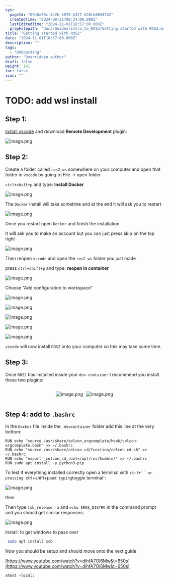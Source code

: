 ```yaml
---
sys:
  pageId: "89e0a78c-4e2b-4070-b327-d28cb0694742"
  createdTime: "2024-08-21T00:24:00.000Z"
  lastEditedTime: "2024-11-01T18:57:00.000Z"
  propFilepath: "docs/Guides/intro_to_ROS2/Getting started with ROS2.md"
title: "Getting started with ROS2"
date: "2024-11-01T18:57:00.000Z"
description: ""
tags:
  - "Onboarding"
author: "Overridden author"
draft: false
weight: 141
toc: false
icon: ""
---
```


# TODO: add wsl install

## Step 1:

[Install vscode](https://code.visualstudio.com/download) and download **Remote Development** plugin:

![image.png](https://prod-files-secure.s3.us-west-2.amazonaws.com/d518164a-d88e-44d1-a4ee-3adb3bd8bce0/efb52993-1881-4a40-b95e-6f020334f022/image.png?X-Amz-Algorithm=AWS4-HMAC-SHA256&X-Amz-Content-Sha256=UNSIGNED-PAYLOAD&X-Amz-Credential=ASIAZI2LB4664P464RIA%2F20250226%2Fus-west-2%2Fs3%2Faws4_request&X-Amz-Date=20250226T200847Z&X-Amz-Expires=3600&X-Amz-Security-Token=IQoJb3JpZ2luX2VjECwaCXVzLXdlc3QtMiJHMEUCIQDVtlTogM14bkPrK8aB1lLWNPkQDgRPTVTIPv5zqOmgUgIgXFrNiY1UBMFBTT3kF7mI6TkVV6GgrrNF4BhCEj2ZnQsq%2FwMIZRAAGgw2Mzc0MjMxODM4MDUiDLSYgtUa8GD0qcNifircAx4DTXhgGB0WS%2FTl3jpD%2FVh6p9oYSkCu54eszGvYo6YAdCCup9pzwu9vienNGylGxSZkFYyzmpY6k4SPpTfRnePQ1PO%2BN06BjIM0pJv3bCD57RmcdmnE91JcL6fMWTU7yxisw1SK5u6XCe%2Bnk6mQAG0HLcVD3ZZ6%2BltKjGVaUVH%2BOni%2FqqSUiofTV%2BeETuoAE0xfB4LPKSjeATbGqlUmNfx7acypSz1JPmaE9n%2FdLfEBk3tOfTzwnviwCidxYuY3zkOUUESUX%2FiVAkM1uXFfKaEd4Q867WKw%2BMvD8e6ykSF%2FR7s7XD742Gpo9TTcpoACbrT99i3BamhV%2BbuF4Z%2FucobqLLIUNN%2FOYuDmHWzf673PUt1nW3bobb%2FPHFTG%2FkMDIQOUUtujFIES3Q34ND6nP13aEoSiZNrCkvykaLHsKM02OP%2F0QvQo0Q1aZ2ONoFJjkljCMM2dwEacL6pzMTqUJCvmnZy3LPCLQGt3cN2%2B4UdZ5g4gt9P8oa%2BB%2F%2FAQZG%2F4BeWUa%2Fv%2FNbdKJ6LctbPVbiTd%2BE3bNExuIq1hJCKh%2FD3eVwMlKlBKkP1dKQlNYuAhhd%2BAIspBh10M%2FiYQzxK5tnV0q7FqJ0eJXK%2BkOA43jcVksZn7tm987zdetJUuMOnj%2Fb0GOqUB2j5KvBTztpFJOsK0i4VVYwR0S%2Fmk3PpUyhZ6OXMp2bwh6ia5GQOziPPDv2bn%2FV2fx5KjbJrOKycPlqYhtn5PO3EBXq6pIzVjNAyS1ehj1MD5T9PcrpJCjt82tTDD7mS8CY57ZLe1K3z9ajG85xFFkDwbuC9TgUldtOOVoboq%2F3MfOM%2BoEon0BxwXBqzl3OBvGiCsIstOkOa3adyHZg3igVObGlPR&X-Amz-Signature=019285374789f1e9ffcf48e2d2160ffce5eeac4e27344ac41d4e43775f205a14&X-Amz-SignedHeaders=host&x-id=GetObject)

## Step 2:

Create a folder called `ros2_ws` somewhere on your computer and open that folder in `vscode` by going to File → open folder 

`ctrl+shift+p` and type: **Install Docker**

![image.png](https://prod-files-secure.s3.us-west-2.amazonaws.com/d518164a-d88e-44d1-a4ee-3adb3bd8bce0/2269dc0e-1cd5-47ff-bceb-c04ad9b2eab0/image.png?X-Amz-Algorithm=AWS4-HMAC-SHA256&X-Amz-Content-Sha256=UNSIGNED-PAYLOAD&X-Amz-Credential=ASIAZI2LB4664P464RIA%2F20250226%2Fus-west-2%2Fs3%2Faws4_request&X-Amz-Date=20250226T200847Z&X-Amz-Expires=3600&X-Amz-Security-Token=IQoJb3JpZ2luX2VjECwaCXVzLXdlc3QtMiJHMEUCIQDVtlTogM14bkPrK8aB1lLWNPkQDgRPTVTIPv5zqOmgUgIgXFrNiY1UBMFBTT3kF7mI6TkVV6GgrrNF4BhCEj2ZnQsq%2FwMIZRAAGgw2Mzc0MjMxODM4MDUiDLSYgtUa8GD0qcNifircAx4DTXhgGB0WS%2FTl3jpD%2FVh6p9oYSkCu54eszGvYo6YAdCCup9pzwu9vienNGylGxSZkFYyzmpY6k4SPpTfRnePQ1PO%2BN06BjIM0pJv3bCD57RmcdmnE91JcL6fMWTU7yxisw1SK5u6XCe%2Bnk6mQAG0HLcVD3ZZ6%2BltKjGVaUVH%2BOni%2FqqSUiofTV%2BeETuoAE0xfB4LPKSjeATbGqlUmNfx7acypSz1JPmaE9n%2FdLfEBk3tOfTzwnviwCidxYuY3zkOUUESUX%2FiVAkM1uXFfKaEd4Q867WKw%2BMvD8e6ykSF%2FR7s7XD742Gpo9TTcpoACbrT99i3BamhV%2BbuF4Z%2FucobqLLIUNN%2FOYuDmHWzf673PUt1nW3bobb%2FPHFTG%2FkMDIQOUUtujFIES3Q34ND6nP13aEoSiZNrCkvykaLHsKM02OP%2F0QvQo0Q1aZ2ONoFJjkljCMM2dwEacL6pzMTqUJCvmnZy3LPCLQGt3cN2%2B4UdZ5g4gt9P8oa%2BB%2F%2FAQZG%2F4BeWUa%2Fv%2FNbdKJ6LctbPVbiTd%2BE3bNExuIq1hJCKh%2FD3eVwMlKlBKkP1dKQlNYuAhhd%2BAIspBh10M%2FiYQzxK5tnV0q7FqJ0eJXK%2BkOA43jcVksZn7tm987zdetJUuMOnj%2Fb0GOqUB2j5KvBTztpFJOsK0i4VVYwR0S%2Fmk3PpUyhZ6OXMp2bwh6ia5GQOziPPDv2bn%2FV2fx5KjbJrOKycPlqYhtn5PO3EBXq6pIzVjNAyS1ehj1MD5T9PcrpJCjt82tTDD7mS8CY57ZLe1K3z9ajG85xFFkDwbuC9TgUldtOOVoboq%2F3MfOM%2BoEon0BxwXBqzl3OBvGiCsIstOkOa3adyHZg3igVObGlPR&X-Amz-Signature=b26db738671b3da8923450eda648bde61cf6805786d22a4589cac87f7558e2cb&X-Amz-SignedHeaders=host&x-id=GetObject)

The `Docker` install will take sometime and at the end it will ask you to restart

![image.png](https://prod-files-secure.s3.us-west-2.amazonaws.com/d518164a-d88e-44d1-a4ee-3adb3bd8bce0/ed233f78-be33-4b1f-b89c-9c346c0e961e/image.png?X-Amz-Algorithm=AWS4-HMAC-SHA256&X-Amz-Content-Sha256=UNSIGNED-PAYLOAD&X-Amz-Credential=ASIAZI2LB4664P464RIA%2F20250226%2Fus-west-2%2Fs3%2Faws4_request&X-Amz-Date=20250226T200847Z&X-Amz-Expires=3600&X-Amz-Security-Token=IQoJb3JpZ2luX2VjECwaCXVzLXdlc3QtMiJHMEUCIQDVtlTogM14bkPrK8aB1lLWNPkQDgRPTVTIPv5zqOmgUgIgXFrNiY1UBMFBTT3kF7mI6TkVV6GgrrNF4BhCEj2ZnQsq%2FwMIZRAAGgw2Mzc0MjMxODM4MDUiDLSYgtUa8GD0qcNifircAx4DTXhgGB0WS%2FTl3jpD%2FVh6p9oYSkCu54eszGvYo6YAdCCup9pzwu9vienNGylGxSZkFYyzmpY6k4SPpTfRnePQ1PO%2BN06BjIM0pJv3bCD57RmcdmnE91JcL6fMWTU7yxisw1SK5u6XCe%2Bnk6mQAG0HLcVD3ZZ6%2BltKjGVaUVH%2BOni%2FqqSUiofTV%2BeETuoAE0xfB4LPKSjeATbGqlUmNfx7acypSz1JPmaE9n%2FdLfEBk3tOfTzwnviwCidxYuY3zkOUUESUX%2FiVAkM1uXFfKaEd4Q867WKw%2BMvD8e6ykSF%2FR7s7XD742Gpo9TTcpoACbrT99i3BamhV%2BbuF4Z%2FucobqLLIUNN%2FOYuDmHWzf673PUt1nW3bobb%2FPHFTG%2FkMDIQOUUtujFIES3Q34ND6nP13aEoSiZNrCkvykaLHsKM02OP%2F0QvQo0Q1aZ2ONoFJjkljCMM2dwEacL6pzMTqUJCvmnZy3LPCLQGt3cN2%2B4UdZ5g4gt9P8oa%2BB%2F%2FAQZG%2F4BeWUa%2Fv%2FNbdKJ6LctbPVbiTd%2BE3bNExuIq1hJCKh%2FD3eVwMlKlBKkP1dKQlNYuAhhd%2BAIspBh10M%2FiYQzxK5tnV0q7FqJ0eJXK%2BkOA43jcVksZn7tm987zdetJUuMOnj%2Fb0GOqUB2j5KvBTztpFJOsK0i4VVYwR0S%2Fmk3PpUyhZ6OXMp2bwh6ia5GQOziPPDv2bn%2FV2fx5KjbJrOKycPlqYhtn5PO3EBXq6pIzVjNAyS1ehj1MD5T9PcrpJCjt82tTDD7mS8CY57ZLe1K3z9ajG85xFFkDwbuC9TgUldtOOVoboq%2F3MfOM%2BoEon0BxwXBqzl3OBvGiCsIstOkOa3adyHZg3igVObGlPR&X-Amz-Signature=e46737275b675f4a9762f7254ae503a4d8d54d1e4903cbd474cb3c65ce813f2a&X-Amz-SignedHeaders=host&x-id=GetObject)

Once you restart open `Docker` and finish the installation

It will ask you to make an account but you can just press skip on the top right

![image.png](https://prod-files-secure.s3.us-west-2.amazonaws.com/d518164a-d88e-44d1-a4ee-3adb3bd8bce0/21010ad9-1659-4fd9-9f59-9932a09b2a3d/image.png?X-Amz-Algorithm=AWS4-HMAC-SHA256&X-Amz-Content-Sha256=UNSIGNED-PAYLOAD&X-Amz-Credential=ASIAZI2LB4664P464RIA%2F20250226%2Fus-west-2%2Fs3%2Faws4_request&X-Amz-Date=20250226T200847Z&X-Amz-Expires=3600&X-Amz-Security-Token=IQoJb3JpZ2luX2VjECwaCXVzLXdlc3QtMiJHMEUCIQDVtlTogM14bkPrK8aB1lLWNPkQDgRPTVTIPv5zqOmgUgIgXFrNiY1UBMFBTT3kF7mI6TkVV6GgrrNF4BhCEj2ZnQsq%2FwMIZRAAGgw2Mzc0MjMxODM4MDUiDLSYgtUa8GD0qcNifircAx4DTXhgGB0WS%2FTl3jpD%2FVh6p9oYSkCu54eszGvYo6YAdCCup9pzwu9vienNGylGxSZkFYyzmpY6k4SPpTfRnePQ1PO%2BN06BjIM0pJv3bCD57RmcdmnE91JcL6fMWTU7yxisw1SK5u6XCe%2Bnk6mQAG0HLcVD3ZZ6%2BltKjGVaUVH%2BOni%2FqqSUiofTV%2BeETuoAE0xfB4LPKSjeATbGqlUmNfx7acypSz1JPmaE9n%2FdLfEBk3tOfTzwnviwCidxYuY3zkOUUESUX%2FiVAkM1uXFfKaEd4Q867WKw%2BMvD8e6ykSF%2FR7s7XD742Gpo9TTcpoACbrT99i3BamhV%2BbuF4Z%2FucobqLLIUNN%2FOYuDmHWzf673PUt1nW3bobb%2FPHFTG%2FkMDIQOUUtujFIES3Q34ND6nP13aEoSiZNrCkvykaLHsKM02OP%2F0QvQo0Q1aZ2ONoFJjkljCMM2dwEacL6pzMTqUJCvmnZy3LPCLQGt3cN2%2B4UdZ5g4gt9P8oa%2BB%2F%2FAQZG%2F4BeWUa%2Fv%2FNbdKJ6LctbPVbiTd%2BE3bNExuIq1hJCKh%2FD3eVwMlKlBKkP1dKQlNYuAhhd%2BAIspBh10M%2FiYQzxK5tnV0q7FqJ0eJXK%2BkOA43jcVksZn7tm987zdetJUuMOnj%2Fb0GOqUB2j5KvBTztpFJOsK0i4VVYwR0S%2Fmk3PpUyhZ6OXMp2bwh6ia5GQOziPPDv2bn%2FV2fx5KjbJrOKycPlqYhtn5PO3EBXq6pIzVjNAyS1ehj1MD5T9PcrpJCjt82tTDD7mS8CY57ZLe1K3z9ajG85xFFkDwbuC9TgUldtOOVoboq%2F3MfOM%2BoEon0BxwXBqzl3OBvGiCsIstOkOa3adyHZg3igVObGlPR&X-Amz-Signature=b0aff6957cfe4f39b57329b132700fd17993beb44bbded51f649574a7666216d&X-Amz-SignedHeaders=host&x-id=GetObject)

Then reopen `vscode` and open the `ros2_ws` folder you just made

press `ctrl+shift+p` and type: **reopen in container**

![image.png](https://prod-files-secure.s3.us-west-2.amazonaws.com/d518164a-d88e-44d1-a4ee-3adb3bd8bce0/4e93b8c2-41ad-488c-8095-c74205196118/image.png?X-Amz-Algorithm=AWS4-HMAC-SHA256&X-Amz-Content-Sha256=UNSIGNED-PAYLOAD&X-Amz-Credential=ASIAZI2LB4664P464RIA%2F20250226%2Fus-west-2%2Fs3%2Faws4_request&X-Amz-Date=20250226T200847Z&X-Amz-Expires=3600&X-Amz-Security-Token=IQoJb3JpZ2luX2VjECwaCXVzLXdlc3QtMiJHMEUCIQDVtlTogM14bkPrK8aB1lLWNPkQDgRPTVTIPv5zqOmgUgIgXFrNiY1UBMFBTT3kF7mI6TkVV6GgrrNF4BhCEj2ZnQsq%2FwMIZRAAGgw2Mzc0MjMxODM4MDUiDLSYgtUa8GD0qcNifircAx4DTXhgGB0WS%2FTl3jpD%2FVh6p9oYSkCu54eszGvYo6YAdCCup9pzwu9vienNGylGxSZkFYyzmpY6k4SPpTfRnePQ1PO%2BN06BjIM0pJv3bCD57RmcdmnE91JcL6fMWTU7yxisw1SK5u6XCe%2Bnk6mQAG0HLcVD3ZZ6%2BltKjGVaUVH%2BOni%2FqqSUiofTV%2BeETuoAE0xfB4LPKSjeATbGqlUmNfx7acypSz1JPmaE9n%2FdLfEBk3tOfTzwnviwCidxYuY3zkOUUESUX%2FiVAkM1uXFfKaEd4Q867WKw%2BMvD8e6ykSF%2FR7s7XD742Gpo9TTcpoACbrT99i3BamhV%2BbuF4Z%2FucobqLLIUNN%2FOYuDmHWzf673PUt1nW3bobb%2FPHFTG%2FkMDIQOUUtujFIES3Q34ND6nP13aEoSiZNrCkvykaLHsKM02OP%2F0QvQo0Q1aZ2ONoFJjkljCMM2dwEacL6pzMTqUJCvmnZy3LPCLQGt3cN2%2B4UdZ5g4gt9P8oa%2BB%2F%2FAQZG%2F4BeWUa%2Fv%2FNbdKJ6LctbPVbiTd%2BE3bNExuIq1hJCKh%2FD3eVwMlKlBKkP1dKQlNYuAhhd%2BAIspBh10M%2FiYQzxK5tnV0q7FqJ0eJXK%2BkOA43jcVksZn7tm987zdetJUuMOnj%2Fb0GOqUB2j5KvBTztpFJOsK0i4VVYwR0S%2Fmk3PpUyhZ6OXMp2bwh6ia5GQOziPPDv2bn%2FV2fx5KjbJrOKycPlqYhtn5PO3EBXq6pIzVjNAyS1ehj1MD5T9PcrpJCjt82tTDD7mS8CY57ZLe1K3z9ajG85xFFkDwbuC9TgUldtOOVoboq%2F3MfOM%2BoEon0BxwXBqzl3OBvGiCsIstOkOa3adyHZg3igVObGlPR&X-Amz-Signature=0b656a6b85a5bc591666ebb00a95a4eec964139328a5f9eb6bd04c75d6d3ba06&X-Amz-SignedHeaders=host&x-id=GetObject)

Choose “Add configuration to workspace”

![image.png](https://prod-files-secure.s3.us-west-2.amazonaws.com/d518164a-d88e-44d1-a4ee-3adb3bd8bce0/9560b282-5060-4989-ba37-97e7b2c22476/image.png?X-Amz-Algorithm=AWS4-HMAC-SHA256&X-Amz-Content-Sha256=UNSIGNED-PAYLOAD&X-Amz-Credential=ASIAZI2LB4664P464RIA%2F20250226%2Fus-west-2%2Fs3%2Faws4_request&X-Amz-Date=20250226T200847Z&X-Amz-Expires=3600&X-Amz-Security-Token=IQoJb3JpZ2luX2VjECwaCXVzLXdlc3QtMiJHMEUCIQDVtlTogM14bkPrK8aB1lLWNPkQDgRPTVTIPv5zqOmgUgIgXFrNiY1UBMFBTT3kF7mI6TkVV6GgrrNF4BhCEj2ZnQsq%2FwMIZRAAGgw2Mzc0MjMxODM4MDUiDLSYgtUa8GD0qcNifircAx4DTXhgGB0WS%2FTl3jpD%2FVh6p9oYSkCu54eszGvYo6YAdCCup9pzwu9vienNGylGxSZkFYyzmpY6k4SPpTfRnePQ1PO%2BN06BjIM0pJv3bCD57RmcdmnE91JcL6fMWTU7yxisw1SK5u6XCe%2Bnk6mQAG0HLcVD3ZZ6%2BltKjGVaUVH%2BOni%2FqqSUiofTV%2BeETuoAE0xfB4LPKSjeATbGqlUmNfx7acypSz1JPmaE9n%2FdLfEBk3tOfTzwnviwCidxYuY3zkOUUESUX%2FiVAkM1uXFfKaEd4Q867WKw%2BMvD8e6ykSF%2FR7s7XD742Gpo9TTcpoACbrT99i3BamhV%2BbuF4Z%2FucobqLLIUNN%2FOYuDmHWzf673PUt1nW3bobb%2FPHFTG%2FkMDIQOUUtujFIES3Q34ND6nP13aEoSiZNrCkvykaLHsKM02OP%2F0QvQo0Q1aZ2ONoFJjkljCMM2dwEacL6pzMTqUJCvmnZy3LPCLQGt3cN2%2B4UdZ5g4gt9P8oa%2BB%2F%2FAQZG%2F4BeWUa%2Fv%2FNbdKJ6LctbPVbiTd%2BE3bNExuIq1hJCKh%2FD3eVwMlKlBKkP1dKQlNYuAhhd%2BAIspBh10M%2FiYQzxK5tnV0q7FqJ0eJXK%2BkOA43jcVksZn7tm987zdetJUuMOnj%2Fb0GOqUB2j5KvBTztpFJOsK0i4VVYwR0S%2Fmk3PpUyhZ6OXMp2bwh6ia5GQOziPPDv2bn%2FV2fx5KjbJrOKycPlqYhtn5PO3EBXq6pIzVjNAyS1ehj1MD5T9PcrpJCjt82tTDD7mS8CY57ZLe1K3z9ajG85xFFkDwbuC9TgUldtOOVoboq%2F3MfOM%2BoEon0BxwXBqzl3OBvGiCsIstOkOa3adyHZg3igVObGlPR&X-Amz-Signature=9cf6c88fce45d7d54ce9c10c20b39d902abe84d78e1033b472c9aee9d1beb019&X-Amz-SignedHeaders=host&x-id=GetObject)

![image.png](https://prod-files-secure.s3.us-west-2.amazonaws.com/d518164a-d88e-44d1-a4ee-3adb3bd8bce0/2ee63f81-886b-48e8-a553-dc6e5eac99e4/image.png?X-Amz-Algorithm=AWS4-HMAC-SHA256&X-Amz-Content-Sha256=UNSIGNED-PAYLOAD&X-Amz-Credential=ASIAZI2LB4664P464RIA%2F20250226%2Fus-west-2%2Fs3%2Faws4_request&X-Amz-Date=20250226T200847Z&X-Amz-Expires=3600&X-Amz-Security-Token=IQoJb3JpZ2luX2VjECwaCXVzLXdlc3QtMiJHMEUCIQDVtlTogM14bkPrK8aB1lLWNPkQDgRPTVTIPv5zqOmgUgIgXFrNiY1UBMFBTT3kF7mI6TkVV6GgrrNF4BhCEj2ZnQsq%2FwMIZRAAGgw2Mzc0MjMxODM4MDUiDLSYgtUa8GD0qcNifircAx4DTXhgGB0WS%2FTl3jpD%2FVh6p9oYSkCu54eszGvYo6YAdCCup9pzwu9vienNGylGxSZkFYyzmpY6k4SPpTfRnePQ1PO%2BN06BjIM0pJv3bCD57RmcdmnE91JcL6fMWTU7yxisw1SK5u6XCe%2Bnk6mQAG0HLcVD3ZZ6%2BltKjGVaUVH%2BOni%2FqqSUiofTV%2BeETuoAE0xfB4LPKSjeATbGqlUmNfx7acypSz1JPmaE9n%2FdLfEBk3tOfTzwnviwCidxYuY3zkOUUESUX%2FiVAkM1uXFfKaEd4Q867WKw%2BMvD8e6ykSF%2FR7s7XD742Gpo9TTcpoACbrT99i3BamhV%2BbuF4Z%2FucobqLLIUNN%2FOYuDmHWzf673PUt1nW3bobb%2FPHFTG%2FkMDIQOUUtujFIES3Q34ND6nP13aEoSiZNrCkvykaLHsKM02OP%2F0QvQo0Q1aZ2ONoFJjkljCMM2dwEacL6pzMTqUJCvmnZy3LPCLQGt3cN2%2B4UdZ5g4gt9P8oa%2BB%2F%2FAQZG%2F4BeWUa%2Fv%2FNbdKJ6LctbPVbiTd%2BE3bNExuIq1hJCKh%2FD3eVwMlKlBKkP1dKQlNYuAhhd%2BAIspBh10M%2FiYQzxK5tnV0q7FqJ0eJXK%2BkOA43jcVksZn7tm987zdetJUuMOnj%2Fb0GOqUB2j5KvBTztpFJOsK0i4VVYwR0S%2Fmk3PpUyhZ6OXMp2bwh6ia5GQOziPPDv2bn%2FV2fx5KjbJrOKycPlqYhtn5PO3EBXq6pIzVjNAyS1ehj1MD5T9PcrpJCjt82tTDD7mS8CY57ZLe1K3z9ajG85xFFkDwbuC9TgUldtOOVoboq%2F3MfOM%2BoEon0BxwXBqzl3OBvGiCsIstOkOa3adyHZg3igVObGlPR&X-Amz-Signature=66b13c789faea5dd47ecd3c9e3c3c8b12ad2479816df8938815dd9f5d933e8d7&X-Amz-SignedHeaders=host&x-id=GetObject)

![image.png](https://prod-files-secure.s3.us-west-2.amazonaws.com/d518164a-d88e-44d1-a4ee-3adb3bd8bce0/ae1580b2-b048-407e-aed9-b584224a7a04/image.png?X-Amz-Algorithm=AWS4-HMAC-SHA256&X-Amz-Content-Sha256=UNSIGNED-PAYLOAD&X-Amz-Credential=ASIAZI2LB4664P464RIA%2F20250226%2Fus-west-2%2Fs3%2Faws4_request&X-Amz-Date=20250226T200847Z&X-Amz-Expires=3600&X-Amz-Security-Token=IQoJb3JpZ2luX2VjECwaCXVzLXdlc3QtMiJHMEUCIQDVtlTogM14bkPrK8aB1lLWNPkQDgRPTVTIPv5zqOmgUgIgXFrNiY1UBMFBTT3kF7mI6TkVV6GgrrNF4BhCEj2ZnQsq%2FwMIZRAAGgw2Mzc0MjMxODM4MDUiDLSYgtUa8GD0qcNifircAx4DTXhgGB0WS%2FTl3jpD%2FVh6p9oYSkCu54eszGvYo6YAdCCup9pzwu9vienNGylGxSZkFYyzmpY6k4SPpTfRnePQ1PO%2BN06BjIM0pJv3bCD57RmcdmnE91JcL6fMWTU7yxisw1SK5u6XCe%2Bnk6mQAG0HLcVD3ZZ6%2BltKjGVaUVH%2BOni%2FqqSUiofTV%2BeETuoAE0xfB4LPKSjeATbGqlUmNfx7acypSz1JPmaE9n%2FdLfEBk3tOfTzwnviwCidxYuY3zkOUUESUX%2FiVAkM1uXFfKaEd4Q867WKw%2BMvD8e6ykSF%2FR7s7XD742Gpo9TTcpoACbrT99i3BamhV%2BbuF4Z%2FucobqLLIUNN%2FOYuDmHWzf673PUt1nW3bobb%2FPHFTG%2FkMDIQOUUtujFIES3Q34ND6nP13aEoSiZNrCkvykaLHsKM02OP%2F0QvQo0Q1aZ2ONoFJjkljCMM2dwEacL6pzMTqUJCvmnZy3LPCLQGt3cN2%2B4UdZ5g4gt9P8oa%2BB%2F%2FAQZG%2F4BeWUa%2Fv%2FNbdKJ6LctbPVbiTd%2BE3bNExuIq1hJCKh%2FD3eVwMlKlBKkP1dKQlNYuAhhd%2BAIspBh10M%2FiYQzxK5tnV0q7FqJ0eJXK%2BkOA43jcVksZn7tm987zdetJUuMOnj%2Fb0GOqUB2j5KvBTztpFJOsK0i4VVYwR0S%2Fmk3PpUyhZ6OXMp2bwh6ia5GQOziPPDv2bn%2FV2fx5KjbJrOKycPlqYhtn5PO3EBXq6pIzVjNAyS1ehj1MD5T9PcrpJCjt82tTDD7mS8CY57ZLe1K3z9ajG85xFFkDwbuC9TgUldtOOVoboq%2F3MfOM%2BoEon0BxwXBqzl3OBvGiCsIstOkOa3adyHZg3igVObGlPR&X-Amz-Signature=d5d075edac168ade0f112f7ec6c267e9c04aaf4b91eea531b580458f85fa9e5f&X-Amz-SignedHeaders=host&x-id=GetObject)

![image.png](https://prod-files-secure.s3.us-west-2.amazonaws.com/d518164a-d88e-44d1-a4ee-3adb3bd8bce0/53255b28-f75e-430f-b9e3-c0ac8577e42b/image.png?X-Amz-Algorithm=AWS4-HMAC-SHA256&X-Amz-Content-Sha256=UNSIGNED-PAYLOAD&X-Amz-Credential=ASIAZI2LB4664P464RIA%2F20250226%2Fus-west-2%2Fs3%2Faws4_request&X-Amz-Date=20250226T200847Z&X-Amz-Expires=3600&X-Amz-Security-Token=IQoJb3JpZ2luX2VjECwaCXVzLXdlc3QtMiJHMEUCIQDVtlTogM14bkPrK8aB1lLWNPkQDgRPTVTIPv5zqOmgUgIgXFrNiY1UBMFBTT3kF7mI6TkVV6GgrrNF4BhCEj2ZnQsq%2FwMIZRAAGgw2Mzc0MjMxODM4MDUiDLSYgtUa8GD0qcNifircAx4DTXhgGB0WS%2FTl3jpD%2FVh6p9oYSkCu54eszGvYo6YAdCCup9pzwu9vienNGylGxSZkFYyzmpY6k4SPpTfRnePQ1PO%2BN06BjIM0pJv3bCD57RmcdmnE91JcL6fMWTU7yxisw1SK5u6XCe%2Bnk6mQAG0HLcVD3ZZ6%2BltKjGVaUVH%2BOni%2FqqSUiofTV%2BeETuoAE0xfB4LPKSjeATbGqlUmNfx7acypSz1JPmaE9n%2FdLfEBk3tOfTzwnviwCidxYuY3zkOUUESUX%2FiVAkM1uXFfKaEd4Q867WKw%2BMvD8e6ykSF%2FR7s7XD742Gpo9TTcpoACbrT99i3BamhV%2BbuF4Z%2FucobqLLIUNN%2FOYuDmHWzf673PUt1nW3bobb%2FPHFTG%2FkMDIQOUUtujFIES3Q34ND6nP13aEoSiZNrCkvykaLHsKM02OP%2F0QvQo0Q1aZ2ONoFJjkljCMM2dwEacL6pzMTqUJCvmnZy3LPCLQGt3cN2%2B4UdZ5g4gt9P8oa%2BB%2F%2FAQZG%2F4BeWUa%2Fv%2FNbdKJ6LctbPVbiTd%2BE3bNExuIq1hJCKh%2FD3eVwMlKlBKkP1dKQlNYuAhhd%2BAIspBh10M%2FiYQzxK5tnV0q7FqJ0eJXK%2BkOA43jcVksZn7tm987zdetJUuMOnj%2Fb0GOqUB2j5KvBTztpFJOsK0i4VVYwR0S%2Fmk3PpUyhZ6OXMp2bwh6ia5GQOziPPDv2bn%2FV2fx5KjbJrOKycPlqYhtn5PO3EBXq6pIzVjNAyS1ehj1MD5T9PcrpJCjt82tTDD7mS8CY57ZLe1K3z9ajG85xFFkDwbuC9TgUldtOOVoboq%2F3MfOM%2BoEon0BxwXBqzl3OBvGiCsIstOkOa3adyHZg3igVObGlPR&X-Amz-Signature=6df4464b8a76ca449905d3e5b989c8d72ab54e975d79895cffd8d16a168d78e4&X-Amz-SignedHeaders=host&x-id=GetObject)

![image.png](https://prod-files-secure.s3.us-west-2.amazonaws.com/d518164a-d88e-44d1-a4ee-3adb3bd8bce0/7c562767-5af9-4ffb-97d1-327bcdf4ee00/image.png?X-Amz-Algorithm=AWS4-HMAC-SHA256&X-Amz-Content-Sha256=UNSIGNED-PAYLOAD&X-Amz-Credential=ASIAZI2LB4664P464RIA%2F20250226%2Fus-west-2%2Fs3%2Faws4_request&X-Amz-Date=20250226T200847Z&X-Amz-Expires=3600&X-Amz-Security-Token=IQoJb3JpZ2luX2VjECwaCXVzLXdlc3QtMiJHMEUCIQDVtlTogM14bkPrK8aB1lLWNPkQDgRPTVTIPv5zqOmgUgIgXFrNiY1UBMFBTT3kF7mI6TkVV6GgrrNF4BhCEj2ZnQsq%2FwMIZRAAGgw2Mzc0MjMxODM4MDUiDLSYgtUa8GD0qcNifircAx4DTXhgGB0WS%2FTl3jpD%2FVh6p9oYSkCu54eszGvYo6YAdCCup9pzwu9vienNGylGxSZkFYyzmpY6k4SPpTfRnePQ1PO%2BN06BjIM0pJv3bCD57RmcdmnE91JcL6fMWTU7yxisw1SK5u6XCe%2Bnk6mQAG0HLcVD3ZZ6%2BltKjGVaUVH%2BOni%2FqqSUiofTV%2BeETuoAE0xfB4LPKSjeATbGqlUmNfx7acypSz1JPmaE9n%2FdLfEBk3tOfTzwnviwCidxYuY3zkOUUESUX%2FiVAkM1uXFfKaEd4Q867WKw%2BMvD8e6ykSF%2FR7s7XD742Gpo9TTcpoACbrT99i3BamhV%2BbuF4Z%2FucobqLLIUNN%2FOYuDmHWzf673PUt1nW3bobb%2FPHFTG%2FkMDIQOUUtujFIES3Q34ND6nP13aEoSiZNrCkvykaLHsKM02OP%2F0QvQo0Q1aZ2ONoFJjkljCMM2dwEacL6pzMTqUJCvmnZy3LPCLQGt3cN2%2B4UdZ5g4gt9P8oa%2BB%2F%2FAQZG%2F4BeWUa%2Fv%2FNbdKJ6LctbPVbiTd%2BE3bNExuIq1hJCKh%2FD3eVwMlKlBKkP1dKQlNYuAhhd%2BAIspBh10M%2FiYQzxK5tnV0q7FqJ0eJXK%2BkOA43jcVksZn7tm987zdetJUuMOnj%2Fb0GOqUB2j5KvBTztpFJOsK0i4VVYwR0S%2Fmk3PpUyhZ6OXMp2bwh6ia5GQOziPPDv2bn%2FV2fx5KjbJrOKycPlqYhtn5PO3EBXq6pIzVjNAyS1ehj1MD5T9PcrpJCjt82tTDD7mS8CY57ZLe1K3z9ajG85xFFkDwbuC9TgUldtOOVoboq%2F3MfOM%2BoEon0BxwXBqzl3OBvGiCsIstOkOa3adyHZg3igVObGlPR&X-Amz-Signature=86197991966b26dc60d6e943cb2e21d25fafac7a4c1dfd3ea923755c810b502a&X-Amz-SignedHeaders=host&x-id=GetObject)

`vscode` will now install `ROS2` onto your computer so this may take some time.

## Step 3:

Once `ROS2` has installed inside your `dev-container` I recommend you install these two plugins:

<div style="display: flex;flex-direction: row; column-gap:10px; max-width: 630px;justify-content: center;">
<div>

![image.png](https://prod-files-secure.s3.us-west-2.amazonaws.com/d518164a-d88e-44d1-a4ee-3adb3bd8bce0/3fc3d550-5a54-4ba1-ba6b-faa01cdb7369/image.png?X-Amz-Algorithm=AWS4-HMAC-SHA256&X-Amz-Content-Sha256=UNSIGNED-PAYLOAD&X-Amz-Credential=ASIAZI2LB466Q4QO3CB4%2F20250226%2Fus-west-2%2Fs3%2Faws4_request&X-Amz-Date=20250226T200848Z&X-Amz-Expires=3600&X-Amz-Security-Token=IQoJb3JpZ2luX2VjECwaCXVzLXdlc3QtMiJHMEUCIGEsEMOzgS0uBxunhs%2BYtERhU9lZ4H8yrntdlZhunr1zAiEAzVabyozxe0q20SeY0j%2BNJ8YWK0PgUgQUPiMk1ily1yMq%2FwMIZRAAGgw2Mzc0MjMxODM4MDUiDJTVY6jqrRdZjzGc9CrcA2x8lJ36sTDo8nRaOsFRrO30lcwezUaBMau4EeUKMlvkdulM49VRRIku1fdreYT14Q3oDMavJLBerk%2BE0mPflJpmySt%2BigOplXSQtg08cIs81%2FuquEgdWdmuIvN7nvJZNpdVg6jT410mJwn2RXaD9zDD1BmR6SOOxWXPMK18EX56mBM%2FeKHdmoKmP%2BrvqgfL%2Brlmhy9%2BDv6tjWTfnrNwWug5U8sCOHn66W3N6daZm%2BS5hVqNQndG9ukrpzXTTkLeq2EXdVew0RN8l7zoERBdkYUMlC1a4TBidcf3n3WJjGBlgdc%2FJvbdJPeMJuNlR8QbXSQIyJMKx7Q2vPuzzg8IqAIG2VXR1jhruxurefAThbOqzUg3ZKK96rpdFwoFFWToqF3p%2BYSozWmj5%2Bsr9tlobDQhRhU5krLb6F3vkKpXop5nmgseUbSenCBNxiYqdWd077KgX5wi97R5efOJYDbIA1QFZ%2FQo09YexuPTmXsMUkfDRxcO1pR3InpmgizPNTAvFsyS6C8a0OGb8nC8IEpnkeU%2Fv17E6JFi%2FjnvJIWk%2FdrYCn2n2Yj9DE6obrx%2FyDGC3ojrfi0yhNFFxMoF0So%2B09nVp3P%2FTWzJMPy5ixvSQ0nOuti726OfCUm3d8I0MNrj%2Fb0GOqUB%2FB4WoBZLN7lapMCCATI7FKIix8LUCNw%2F%2BGXUZQYmWJBu%2BfLTmpu5v3m%2FkhLjohyDWbu%2B1fD9BivAGfXntE%2F6C8UMxnZx2mDqGb6iUqDsn1ak01y0tBEANGq9vA4JfLJPYqmI2U6HUQsGsdztpBbv1UZGmNZ3CMvWb5tpmkuOzMLyeqLtGMJvP%2F3QHr1e4PJc%2F56d1PVacLPeqqyYmUy3YjYShjvH&X-Amz-Signature=91c667ee746e1e3d74a40c54413b15628e2e4e015f8ef699c6654f5fd6023aef&X-Amz-SignedHeaders=host&x-id=GetObject)

</div>
<div>

![image.png](https://prod-files-secure.s3.us-west-2.amazonaws.com/d518164a-d88e-44d1-a4ee-3adb3bd8bce0/d994cc66-13c2-4093-a5a3-f84cf4601a82/image.png?X-Amz-Algorithm=AWS4-HMAC-SHA256&X-Amz-Content-Sha256=UNSIGNED-PAYLOAD&X-Amz-Credential=ASIAZI2LB466TRA2AGQH%2F20250226%2Fus-west-2%2Fs3%2Faws4_request&X-Amz-Date=20250226T200849Z&X-Amz-Expires=3600&X-Amz-Security-Token=IQoJb3JpZ2luX2VjECwaCXVzLXdlc3QtMiJHMEUCIQCs1aGTQ4f5OPkFvxHxQl92O9HcFnB%2B8z3T8huQWGFJlQIgZLDRKVUTXTMzxiSjenfQaREANNHNGfz10t4I2wfA3OIq%2FwMIZRAAGgw2Mzc0MjMxODM4MDUiDGiAHIAxWCMmCF1VqCrcA2xZSnRZsA4bZ8lzfiNaWVgvufUY4VrWdlyPCzrnTJe1%2FJPHVqNsttVkcnHd0sXYaOZyyqMJYMMGNXeiQK4hgYs1aKIAWAs%2F2KswjQYa%2FQJy0T7WDuBT4QBYMhosA6nVCMsRe3CbU4OwrenpxhneS7WNgMXcSgJNZaQPWaPYFK4OgcR3eAh%2Fudn1aB2NcoPCs%2FIzU%2F2kZw1bRvfGcBrVOqq1Bflwo4zED9SKLUlJ3yGe3nQX2O5LrUfPa6Bjq%2BzR3flV8Y9CQuvmra99HcQoknE%2Bc4YID0huAoSXg5JObMUY5pYxvAOl31xHfJW9t7Pal4vk%2Fyhc5At9UTS9gvrKMIzpFOmeNHrzVD1xQID5QUytoNf7fDS5N05HgaB3raeoR11%2BWGS26GTA8v7rwyuttaEf5U8ZrCkVOc8ENlUNXSQ9hoYqhG3oFqq64IcFCdS9pT5F0RjVMKyOJ4CWs%2FVnyOJbQ%2FC4BeJtMuhIABnTSVUh7Nq5mjP7al%2BDV376malvl8RhL8JkDmcfTddvjBZbUy8FH5RiGKYZ9QA9fM%2FHw502X3v0Euvq7uVST0Uwk8Fpo3TCPz%2B%2BsbcWm6QyNOo5pNx%2BLtk3%2BoH47zYBRSbg7CL%2FxgH8DJFKxkiGT5umMLDj%2Fb0GOqUBCwOCBlGjv1Il7KgemBt55blp7y3aiY2qMhEzK5J%2BPmsHk%2B1YY6HElCefLAKHUQQ5hC6E2irPW0L06byo6QdFnhdjtbFrhuH0KPFxYQ5xZTrMYa1h2ak11T0TMv836Q%2B0zfmR4cy0cFLA6iFzZtAiVYPJpnGO5w4KQfwqugaV6UAB16iURPsYthIPAXSnHM0DzlCekvgVoq0YTHRGEWHh32A3%2BDhs&X-Amz-Signature=3b55c44d2b8c135ea9599a6cc21aa1fd9f96a2c964cd4f774ed13931047fe8c4&X-Amz-SignedHeaders=host&x-id=GetObject)

</div>
</div>

## Step 4: add to `.bashrc`

In the `Docker` file inside the `.devcontainer` folder add this line at the very bottom: 

```docker
RUN echo "source /usr/share/colcon_argcomplete/hook/colcon-argcomplete.bash" >> ~/.bashrc
RUN echo "source /usr/share/colcon_cd/function/colcon_cd.sh" >> ~/.bashrc
RUN echo "export _colcon_cd_root=/opt/ros/humble/" >> ~/.bashrc
RUN sudo apt install -y python3-pip 
```

To test if everything installed correctly open a terminal with `ctrl+`` or pressing `ctrl+shift+p` and typing `toggle terminal`:

![image.png](https://prod-files-secure.s3.us-west-2.amazonaws.com/d518164a-d88e-44d1-a4ee-3adb3bd8bce0/6a4943d8-b04e-4c02-9a58-775f3384d1a5/image.png?X-Amz-Algorithm=AWS4-HMAC-SHA256&X-Amz-Content-Sha256=UNSIGNED-PAYLOAD&X-Amz-Credential=ASIAZI2LB4664P464RIA%2F20250226%2Fus-west-2%2Fs3%2Faws4_request&X-Amz-Date=20250226T200847Z&X-Amz-Expires=3600&X-Amz-Security-Token=IQoJb3JpZ2luX2VjECwaCXVzLXdlc3QtMiJHMEUCIQDVtlTogM14bkPrK8aB1lLWNPkQDgRPTVTIPv5zqOmgUgIgXFrNiY1UBMFBTT3kF7mI6TkVV6GgrrNF4BhCEj2ZnQsq%2FwMIZRAAGgw2Mzc0MjMxODM4MDUiDLSYgtUa8GD0qcNifircAx4DTXhgGB0WS%2FTl3jpD%2FVh6p9oYSkCu54eszGvYo6YAdCCup9pzwu9vienNGylGxSZkFYyzmpY6k4SPpTfRnePQ1PO%2BN06BjIM0pJv3bCD57RmcdmnE91JcL6fMWTU7yxisw1SK5u6XCe%2Bnk6mQAG0HLcVD3ZZ6%2BltKjGVaUVH%2BOni%2FqqSUiofTV%2BeETuoAE0xfB4LPKSjeATbGqlUmNfx7acypSz1JPmaE9n%2FdLfEBk3tOfTzwnviwCidxYuY3zkOUUESUX%2FiVAkM1uXFfKaEd4Q867WKw%2BMvD8e6ykSF%2FR7s7XD742Gpo9TTcpoACbrT99i3BamhV%2BbuF4Z%2FucobqLLIUNN%2FOYuDmHWzf673PUt1nW3bobb%2FPHFTG%2FkMDIQOUUtujFIES3Q34ND6nP13aEoSiZNrCkvykaLHsKM02OP%2F0QvQo0Q1aZ2ONoFJjkljCMM2dwEacL6pzMTqUJCvmnZy3LPCLQGt3cN2%2B4UdZ5g4gt9P8oa%2BB%2F%2FAQZG%2F4BeWUa%2Fv%2FNbdKJ6LctbPVbiTd%2BE3bNExuIq1hJCKh%2FD3eVwMlKlBKkP1dKQlNYuAhhd%2BAIspBh10M%2FiYQzxK5tnV0q7FqJ0eJXK%2BkOA43jcVksZn7tm987zdetJUuMOnj%2Fb0GOqUB2j5KvBTztpFJOsK0i4VVYwR0S%2Fmk3PpUyhZ6OXMp2bwh6ia5GQOziPPDv2bn%2FV2fx5KjbJrOKycPlqYhtn5PO3EBXq6pIzVjNAyS1ehj1MD5T9PcrpJCjt82tTDD7mS8CY57ZLe1K3z9ajG85xFFkDwbuC9TgUldtOOVoboq%2F3MfOM%2BoEon0BxwXBqzl3OBvGiCsIstOkOa3adyHZg3igVObGlPR&X-Amz-Signature=407aaa48d24239b782ea240fda729de18c651b58356fb5d8b77c062698d3eb3b&X-Amz-SignedHeaders=host&x-id=GetObject)

then 

Then type `lsb_release -a` and `echo $ROS_DISTRO` in the command prompt and you should get similar responses:

![image.png](https://prod-files-secure.s3.us-west-2.amazonaws.com/d518164a-d88e-44d1-a4ee-3adb3bd8bce0/3e635dec-a805-4e85-8b9e-d000e5b71a4e/image.png?X-Amz-Algorithm=AWS4-HMAC-SHA256&X-Amz-Content-Sha256=UNSIGNED-PAYLOAD&X-Amz-Credential=ASIAZI2LB4664P464RIA%2F20250226%2Fus-west-2%2Fs3%2Faws4_request&X-Amz-Date=20250226T200847Z&X-Amz-Expires=3600&X-Amz-Security-Token=IQoJb3JpZ2luX2VjECwaCXVzLXdlc3QtMiJHMEUCIQDVtlTogM14bkPrK8aB1lLWNPkQDgRPTVTIPv5zqOmgUgIgXFrNiY1UBMFBTT3kF7mI6TkVV6GgrrNF4BhCEj2ZnQsq%2FwMIZRAAGgw2Mzc0MjMxODM4MDUiDLSYgtUa8GD0qcNifircAx4DTXhgGB0WS%2FTl3jpD%2FVh6p9oYSkCu54eszGvYo6YAdCCup9pzwu9vienNGylGxSZkFYyzmpY6k4SPpTfRnePQ1PO%2BN06BjIM0pJv3bCD57RmcdmnE91JcL6fMWTU7yxisw1SK5u6XCe%2Bnk6mQAG0HLcVD3ZZ6%2BltKjGVaUVH%2BOni%2FqqSUiofTV%2BeETuoAE0xfB4LPKSjeATbGqlUmNfx7acypSz1JPmaE9n%2FdLfEBk3tOfTzwnviwCidxYuY3zkOUUESUX%2FiVAkM1uXFfKaEd4Q867WKw%2BMvD8e6ykSF%2FR7s7XD742Gpo9TTcpoACbrT99i3BamhV%2BbuF4Z%2FucobqLLIUNN%2FOYuDmHWzf673PUt1nW3bobb%2FPHFTG%2FkMDIQOUUtujFIES3Q34ND6nP13aEoSiZNrCkvykaLHsKM02OP%2F0QvQo0Q1aZ2ONoFJjkljCMM2dwEacL6pzMTqUJCvmnZy3LPCLQGt3cN2%2B4UdZ5g4gt9P8oa%2BB%2F%2FAQZG%2F4BeWUa%2Fv%2FNbdKJ6LctbPVbiTd%2BE3bNExuIq1hJCKh%2FD3eVwMlKlBKkP1dKQlNYuAhhd%2BAIspBh10M%2FiYQzxK5tnV0q7FqJ0eJXK%2BkOA43jcVksZn7tm987zdetJUuMOnj%2Fb0GOqUB2j5KvBTztpFJOsK0i4VVYwR0S%2Fmk3PpUyhZ6OXMp2bwh6ia5GQOziPPDv2bn%2FV2fx5KjbJrOKycPlqYhtn5PO3EBXq6pIzVjNAyS1ehj1MD5T9PcrpJCjt82tTDD7mS8CY57ZLe1K3z9ajG85xFFkDwbuC9TgUldtOOVoboq%2F3MfOM%2BoEon0BxwXBqzl3OBvGiCsIstOkOa3adyHZg3igVObGlPR&X-Amz-Signature=d8264f116ba208d2e6406614d31acc9f6497345dc8242431c5e661d8c279fa2d&X-Amz-SignedHeaders=host&x-id=GetObject)

Install:  to get windows to pass over

```bash
 sudo apt install xcb
```

Now you should be setup and should move onto the next guide 

[https://www.youtube.com/watch?v=dihfA7Ol6Mw&t=650s](https://www.youtube.com/watch?v=dihfA7Ol6Mw&t=650s)

```python
xhost +local:
```

